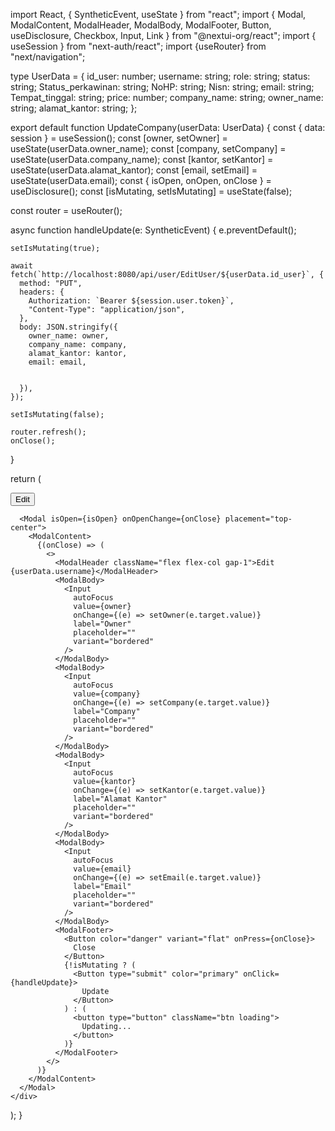 import React, { SyntheticEvent, useState } from "react";
import { Modal, ModalContent, ModalHeader, ModalBody, ModalFooter, Button, useDisclosure, Checkbox, Input, Link } from "@nextui-org/react";
import { useSession } from "next-auth/react";
import {useRouter} from "next/navigation";

type UserData = {
  id_user: number;
  username: string;
  role: string;
  status: string;
  Status_perkawinan: string;
  NoHP: string;
  Nisn: string;
  email: string;
  Tempat_tinggal: string;
  price: number;
  company_name: string;
  owner_name: string;
  alamat_kantor: string;
};

export default function UpdateCompany(userData: UserData) {
  const { data: session } = useSession();
  const [owner, setOwner] = useState(userData.owner_name);
  const [company, setCompany] = useState(userData.company_name);
  const [kantor, setKantor] = useState(userData.alamat_kantor);
  const [email, setEmail] = useState(userData.email);
  const { isOpen, onOpen, onClose } = useDisclosure();
  const [isMutating, setIsMutating] = useState(false);

  const router = useRouter();

  async function handleUpdate(e: SyntheticEvent) {
    e.preventDefault();

    setIsMutating(true);

    await fetch(`http://localhost:8080/api/user/EditUser/${userData.id_user}`, {
      method: "PUT",
      headers: {
        Authorization: `Bearer ${session.user.token}`,
        "Content-Type": "application/json",
      },
      body: JSON.stringify({
        owner_name: owner,
        company_name: company,
        alamat_kantor: kantor,
        email: email,


      }),
    });

    setIsMutating(false);

    router.refresh();
    onClose();
  }

  return (
    <div>
      <Button onPress={onOpen} size="sm" color="default">
        Edit
      </Button>

      <Modal isOpen={isOpen} onOpenChange={onClose} placement="top-center">
        <ModalContent>
          {(onClose) => (
            <>
              <ModalHeader className="flex flex-col gap-1">Edit {userData.username}</ModalHeader>
              <ModalBody>
                <Input
                  autoFocus
                  value={owner}
                  onChange={(e) => setOwner(e.target.value)}
                  label="Owner"
                  placeholder=""
                  variant="bordered"
                />
              </ModalBody>
              <ModalBody>
                <Input
                  autoFocus
                  value={company}
                  onChange={(e) => setCompany(e.target.value)}
                  label="Company"
                  placeholder=""
                  variant="bordered"
                />
              </ModalBody>
              <ModalBody>
                <Input
                  autoFocus
                  value={kantor}
                  onChange={(e) => setKantor(e.target.value)}
                  label="Alamat Kantor"
                  placeholder=""
                  variant="bordered"
                />
              </ModalBody>              
              <ModalBody>
                <Input
                  autoFocus
                  value={email}
                  onChange={(e) => setEmail(e.target.value)}
                  label="Email"
                  placeholder=""
                  variant="bordered"
                />
              </ModalBody>
              <ModalFooter>
                <Button color="danger" variant="flat" onPress={onClose}>
                  Close
                </Button>
                {!isMutating ? (
                  <Button type="submit" color="primary" onClick={handleUpdate}>
                    Update
                  </Button>
                ) : (
                  <button type="button" className="btn loading">
                    Updating...
                  </button>
                )}
              </ModalFooter>
            </>
          )}
        </ModalContent>
      </Modal>
    </div>
  );
}
